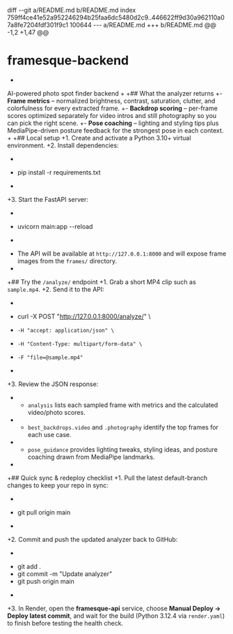 diff --git a/README.md b/README.md
index 759ff4ce41e52a952246294b25faa6dc5480d2c9..446622ff9d30a962110a07a8fe7204fdf301f9c1 100644
--- a/README.md
+++ b/README.md
@@ -1,2 +1,47 @@
 # framesque-backend
+
 AI-powered photo spot finder backend
+
+## What the analyzer returns
+- **Frame metrics** – normalized brightness, contrast, saturation, clutter, and colorfulness for every extracted frame.
+- **Backdrop scoring** – per-frame scores optimized separately for video intros and still photography so you can pick the right scene.
+- **Pose coaching** – lighting and styling tips plus MediaPipe-driven posture feedback for the strongest pose in each context.
+
+## Local setup
+1. Create and activate a Python 3.10+ virtual environment.
+2. Install dependencies:
+   ```bash
+   pip install -r requirements.txt
+   ```
+3. Start the FastAPI server:
+   ```bash
+   uvicorn main:app --reload
+   ```
+   The API will be available at `http://127.0.0.1:8000` and will expose frame images from the `frames/` directory.
+
+## Try the `/analyze/` endpoint
+1. Grab a short MP4 clip such as `sample.mp4`.
+2. Send it to the API:
+   ```bash
+   curl -X POST "http://127.0.0.1:8000/analyze/" \
+     -H "accept: application/json" \
+     -H "Content-Type: multipart/form-data" \
+     -F "file=@sample.mp4"
+   ```
+3. Review the JSON response:
+   - `analysis` lists each sampled frame with metrics and the calculated video/photo scores.
+   - `best_backdrops.video` and `.photography` identify the top frames for each use case.
+   - `pose_guidance` provides lighting tweaks, styling ideas, and posture coaching drawn from MediaPipe landmarks.
+
+## Quick sync & redeploy checklist
+1. Pull the latest default-branch changes to keep your repo in sync:
+   ```bash
+   git pull origin main
+   ```
+2. Commit and push the updated analyzer back to GitHub:
+   ```bash
+   git add .
+   git commit -m "Update analyzer"
+   git push origin main
+   ```
+3. In Render, open the **framesque-api** service, choose **Manual Deploy → Deploy latest commit**, and wait for the build (Python 3.12.4 via `render.yaml`) to finish before testing the health check.
